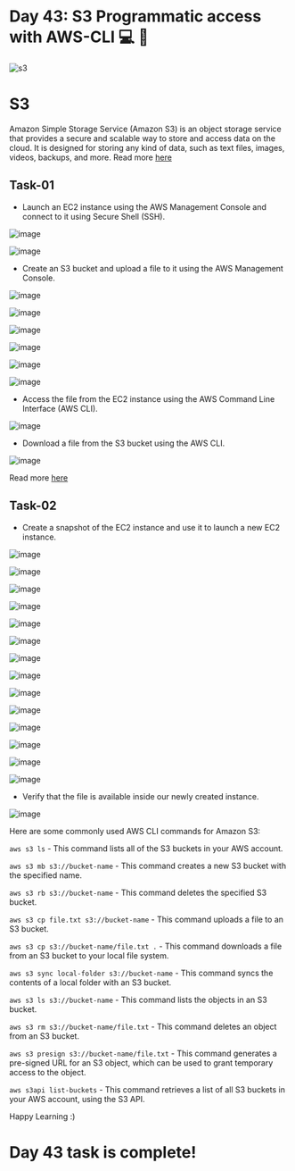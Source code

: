 # Day 43: S3 Programmatic access with AWS-CLI 💻 📁

![s3](https://user-images.githubusercontent.com/115981550/218308379-a2e841cf-6b77-4d02-bfbe-20d1bae09b20.png)

# S3
Amazon Simple Storage Service (Amazon S3) is an object storage service that provides a secure and scalable way to store and access data on the cloud. It is designed for storing any kind of data, such as text files, images, videos, backups, and more.
Read more [here](https://docs.aws.amazon.com/AmazonS3/latest/userguide/Welcome.html)

## Task-01
- Launch an EC2 instance using the AWS Management Console and connect to it using Secure Shell (SSH).

![image](https://github.com/Chaitannyaa/90DaysOfDevOps/assets/117350787/894f561d-6355-4519-b832-d022e92c7eb1)

![image](https://github.com/Chaitannyaa/90DaysOfDevOps/assets/117350787/41f5e3b9-10be-41da-adcc-0ac239cd82ca)

- Create an S3 bucket and upload a file to it using the AWS Management Console.

![image](https://github.com/Chaitannyaa/90DaysOfDevOps/assets/117350787/b7a46c9c-9266-4624-b367-a1951f140872)

![image](https://github.com/Chaitannyaa/90DaysOfDevOps/assets/117350787/06f2b49f-fc9b-47ee-a89b-6394b4bb0ce1)

![image](https://github.com/Chaitannyaa/90DaysOfDevOps/assets/117350787/f35c6a39-c2c4-40a0-832c-92484b901e62)

![image](https://github.com/Chaitannyaa/90DaysOfDevOps/assets/117350787/bff30bd2-846a-407e-9a48-b00125809956)

![image](https://github.com/Chaitannyaa/90DaysOfDevOps/assets/117350787/0b5aa075-2ebf-4d38-8106-5fe7772d3c62)

![image](https://github.com/Chaitannyaa/90DaysOfDevOps/assets/117350787/e1d43f04-415a-45d4-a996-6f77c6ba5e7c)

- Access the file from the EC2 instance using the AWS Command Line Interface (AWS CLI). 

![image](https://github.com/Chaitannyaa/90DaysOfDevOps/assets/117350787/4aa0ea63-6409-4e30-90c8-92617ccd23eb)

- Download a file from the S3 bucket using the AWS CLI.

![image](https://github.com/Chaitannyaa/90DaysOfDevOps/assets/117350787/0a043947-9537-4693-8cb2-18d74d932b52)

Read more [here](https://docs.aws.amazon.com/cli/latest/reference/s3/index.html)

## Task-02
- Create a snapshot of the EC2 instance and use it to launch a new EC2 instance.

![image](https://github.com/Chaitannyaa/90DaysOfDevOps/assets/117350787/a1db652d-92be-40c8-979c-9d1ce049ab53)

![image](https://github.com/Chaitannyaa/90DaysOfDevOps/assets/117350787/8d265606-605e-4ede-8127-258ea02558f6)

![image](https://github.com/Chaitannyaa/90DaysOfDevOps/assets/117350787/60b458d1-f10d-4972-9319-9c21ac63ad00)

![image](https://github.com/Chaitannyaa/90DaysOfDevOps/assets/117350787/3ba082a1-54a9-4dc2-a902-fe414c8a16aa)

![image](https://github.com/Chaitannyaa/90DaysOfDevOps/assets/117350787/004d012f-c4aa-43c4-9cbd-886ae3dc0edb)

![image](https://github.com/Chaitannyaa/90DaysOfDevOps/assets/117350787/706c38ba-4789-4269-b167-22e12d2e0438)

![image](https://github.com/Chaitannyaa/90DaysOfDevOps/assets/117350787/ba3bce8e-678b-4933-92a3-d0167a55a23d)

![image](https://github.com/Chaitannyaa/90DaysOfDevOps/assets/117350787/de5078b2-63f2-441b-9d18-40227192e6b7)

![image](https://github.com/Chaitannyaa/90DaysOfDevOps/assets/117350787/0a89e868-0e3e-4b5c-824d-cb39ab9dc18a)

![image](https://github.com/Chaitannyaa/90DaysOfDevOps/assets/117350787/0cb2dd33-f28a-4f87-b9ce-79d7f3cf3702)

![image](https://github.com/Chaitannyaa/90DaysOfDevOps/assets/117350787/8e78c0b6-620a-44c2-960d-2b673ab0c262)

![image](https://github.com/Chaitannyaa/90DaysOfDevOps/assets/117350787/d6f014b0-1a60-4867-9baa-fc105f2b3115)

![image](https://github.com/Chaitannyaa/90DaysOfDevOps/assets/117350787/7ab661bd-b7d2-4df5-a255-7831203959e3)

![image](https://github.com/Chaitannyaa/90DaysOfDevOps/assets/117350787/b9f5d058-b826-4fe1-9e5e-4b58288048bd)

- Verify that the file is available inside our newly created instance.

![image](https://github.com/Chaitannyaa/90DaysOfDevOps/assets/117350787/9be39976-7da2-436b-a4cf-aea6c0f1fd1e)

Here are some commonly used AWS CLI commands for Amazon S3:

`aws s3 ls` - This command lists all of the S3 buckets in your AWS account.

`aws s3 mb s3://bucket-name` - This command creates a new S3 bucket with the specified name.

`aws s3 rb s3://bucket-name` - This command deletes the specified S3 bucket.

`aws s3 cp file.txt s3://bucket-name` - This command uploads a file to an S3 bucket.

`aws s3 cp s3://bucket-name/file.txt .` - This command downloads a file from an S3 bucket to your local file system.

`aws s3 sync local-folder s3://bucket-name` - This command syncs the contents of a local folder with an S3 bucket.

`aws s3 ls s3://bucket-name` - This command lists the objects in an S3 bucket.

`aws s3 rm s3://bucket-name/file.txt` - This command deletes an object from an S3 bucket.

`aws s3 presign s3://bucket-name/file.txt` - This command generates a pre-signed URL for an S3 object, which can be used to grant temporary access to the object.

`aws s3api list-buckets` - This command retrieves a list of all S3 buckets in your AWS account, using the S3 API.

Happy Learning :)

# Day 43 task is complete!

